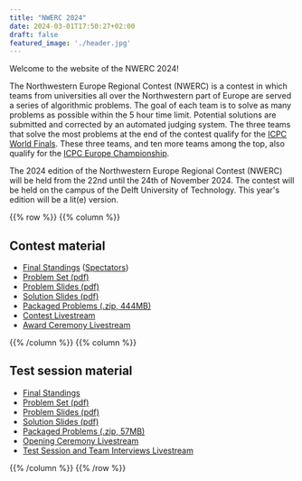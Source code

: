 ```yaml
---
title: "NWERC 2024"
date: 2024-03-01T17:50:27+02:00
draft: false
featured_image: './header.jpg'
---
```


Welcome to the website of the NWERC 2024!

The Northwestern Europe Regional Contest (NWERC) is a contest in which teams from universities all over the Northwestern part of Europe are served a series of algorithmic problems. The goal of each team is to solve as many problems as possible within the 5 hour time limit. Potential solutions are submitted and corrected by an automated judging system. The three teams that solve the most problems at the end of the contest qualify for the [ICPC World Finals](https://icpc.global/). These three teams, and ten more teams among the top, also qualify for the [ICPC Europe Championship](https://euc.icpc.global/).

The 2024 edition of the Northwestern Europe Regional Contest (NWERC) will be held from the 22nd until the 24th of November 2024.
The contest will be held on the campus of the Delft University of Technology. This year's edition will be a lit(e) version.

{{% row %}}
{{% column %}}

## Contest material

<!--
- [Photos](https://2024.nwerc.eu/photos)
-->
- [Final Standings](/main/scoreboard) ([Spectators](/main/scoreboard/spectators.html))
- [Problem Set (pdf)](/main/problem-set.pdf)
- [Problem Slides (pdf)](/main/problem-slides.pdf)
- [Solution Slides (pdf)](/main/solutions.pdf)
- [Packaged Problems (.zip, 444MB)](/main/solutions.zip)
- [Contest Livestream](https://www.youtube.com/watch?v=Ho3z9XpJ5AA)
- [Award Ceremony Livestream](https://www.youtube.com/watch?v=Z1HO34X9qSA)

{{% /column %}}
{{% column %}}

## Test session material

- [Final Standings](/test-session/scoreboard)
- [Problem Set (pdf)](/test-session/problem-set.pdf)
- [Problem Slides (pdf)](/test-session/problem-slides.pdf)
- [Solution Slides (pdf)](/test-session/solutions.pdf)
- [Packaged Problems (.zip, 57MB)](/test-session/solutions.zip)
- [Opening Ceremony Livestream](https://www.youtube.com/watch?v=qkcMuoyBoWg)
- [Test Session and Team Interviews Livestream](https://www.youtube.com/watch?v=cj5lXaF88hA)

{{% /column %}}
{{% /row %}}
